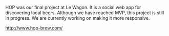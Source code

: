 HOP was our final project at Le Wagon. It is a social web app for discovering local beers. Although we have reached MVP, this project is still in progress. We are currently working on making it more responsive. 

http://www.hop-brew.com/

